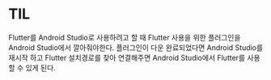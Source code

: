 # TIL
Flutter를 Android Studio로 사용하려고 할 때 Flutter 사용을 위한 플러그인을 Android Studio에서 깔아줘야한다.
플러그인이 다운 완료되었다면 Android Studio를 재시작 하고 Flutter 설치경로를 찾아 연결해주면 Android Studio에서 Flutter를 사용할 수 있게 된다.
